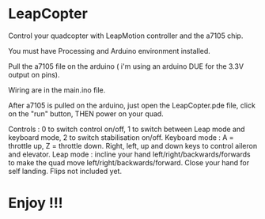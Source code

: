 LeapCopter
==========

Control your quadcopter with LeapMotion controller and the a7105 chip.

You must have Processing and Arduino environment installed.

Pull the a7105 file on the arduino ( i'm using an arduino DUE for the 3.3V output on pins). 

Wiring are in the main.ino file.

After a7105 is pulled on the arduino, just open the LeapCopter.pde file, click on the "run" button, THEN power on your quad.

Controls : 0 to switch control on/off, 1 to switch between Leap mode and keyboard mode, 2 to switch stabilisation on/off.
Keyboard mode : A = throttle up, Z = throttle down. Right, left, up and down keys to control aileron and elevator.
Leap mode : incline your hand left/right/backwards/forwards to make the quad move left/right/backwards/forward. Close your hand for self landing. Flips not included yet.

Enjoy !!!
=========

